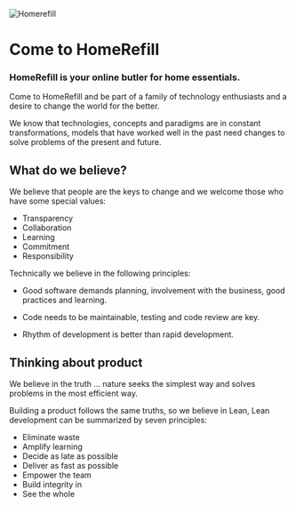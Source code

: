 ![Homerefill](https://lh3.googleusercontent.com/3gYY9yBzi1mDOxK-YPia66yti9-EwDPxdizeafLpjr6HSYoZBcva1Q65arXSLHt3FEM)
# Come to HomeRefill
### HomeRefill is your online butler for home essentials.

Come to HomeRefill and be part of a family of technology enthusiasts and a desire to change the world for the better.

We know that technologies, concepts and paradigms are in constant transformations, models that have worked well in the past need changes to solve problems of the present and future.

## What do we believe?

We believe that people are the keys to change and we welcome those who have some special values:

- Transparency
- Collaboration
- Learning
- Commitment
- Responsibility

Technically we believe in the following principles:

- Good software demands planning, involvement with the business, good practices and learning.

- Code needs to be maintainable, testing and code review are key.

- Rhythm of development is better than rapid development.

## Thinking about product

We believe in the truth ... nature seeks the simplest way and solves problems in the most efficient way.

Building a product follows the same truths, so we believe in Lean, Lean development can be summarized by seven principles:

- Eliminate waste
- Amplify learning
- Decide as late as possible
- Deliver as fast as possible
- Empower the team
- Build integrity in
- See the whole
